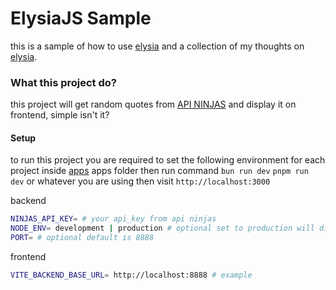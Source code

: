 # ElysiaJS Sample

this is a sample of how to use [elysia](https://github.com/elysiajs/elysia) and a collection of my thoughts on [elysia](https://github.com/elysiajs/elysia).

### What this project do?

this project will get random quotes from [API NINJAS](https://api-ninjas.com) and display it on frontend, simple isn't it?

#### Setup

to run this project you are required to set the following environment for each project inside [apps](/apps) apps folder then run command `bun run dev`  `pnpm run dev` or whatever you are using then visit `http://localhost:3000`

backend
```bash
NINJAS_API_KEY= # your api_key from api ninjas
NODE_ENV= development | production # optional set to production will disabled swagger
PORT= # optional default is 8888
```

frontend
```bash
VITE_BACKEND_BASE_URL= http://localhost:8888 # example
```
